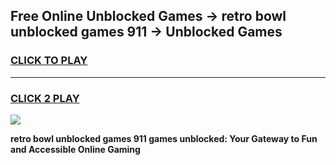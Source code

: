 
## Free Online Unblocked Games → retro bowl unblocked games 911 → Unblocked Games
<h3>
<a href="https://premium.freeplayer.one?title=retro_bowl_unblocked_games_911&ref=21F">CLICK TO PLAY</a></h3>
<hr>

<h3>
<a href="https://premium.freeplayer.one?title=retro_bowl_unblocked_games_911&ref=21F">CLICK 2 PLAY</a>
  
</h3>

<a href="https://premium.freeplayer.one?title=retro_bowl_unblocked_games_911&ref=21F/"><img src="https://clearcache.store/games.png"></a>


**retro bowl unblocked games 911 games unblocked: Your Gateway to Fun and Accessible Online Gaming**
